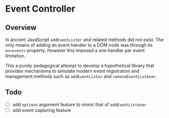 # Event Controller

## Overview
In ancient JavaScript `addEventLister` and related methods did not exist. The only means of adding an event handler to a DOM node was through its `on<event>` property. However this imposed a one handler per event limitation.

This a purely pedagogical attempt to develop a hypothetical library that provides mechanisms to simulate modern event registration and management methods such as `addEventLister` and `removeEventListener`.

## Todo
- [ ] add `options` argument feature to mimic that of `addEventListener`
- [ ] add event capturing feature
